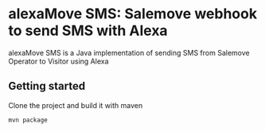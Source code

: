 # alexaMove SMS: Salemove webhook to send SMS with Alexa

alexaMove SMS is a Java implementation of sending SMS from Salemove Operator to Visitor using Alexa

## Getting started

Clone the project and build it with maven

```maven
mvn package
```
